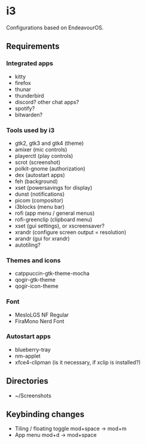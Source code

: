 # i3

Configurations based on EndeavourOS.

## Requirements

### Integrated apps

- kitty
- firefox
- thunar
- thunderbird
- discord? other chat apps?
- spotify?
- bitwarden?

### Tools used by i3

- gtk2, gtk3 and gtk4 (theme)
- amixer (mic controls)
- playerctl (play controls)
- scrot (screenshot)
- polkit-gnome (authorization)
- dex (autostart apps)
- feh (background)
- xset (powersavings for display)
- dunst (notifications)
- picom (compositor)
- i3blocks (menu bar)
- rofi (app menu / general menus)
- rofi-greenclip (clipboard menu)
- xset (gui settings), or xscreensaver?
- xrandr (configure screen output = resolution)
- arandr (gui for xrandr)
- autotiling?

### Themes and icons

- catppuccin-gtk-theme-mocha
- qogir-gtk-theme
- qogir-icon-theme

### Font

- MesloLGS NF Regular
- FiraMono Nerd Font

### Autostart apps

- blueberry-tray
- nm-applet
- xfce4-clipman (is it necessary, if xclip is installed?)

## Directories

- ~/Screenshots

## Keybinding changes

- Tiling / floating toggle mod+space -> mod+m
- App menu mod+d -> mod+space

